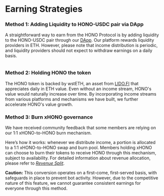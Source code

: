 # Earning Strategies

### Method 1: Adding Liquidity to HONO-USDC pair via DApp

A straightforward way to earn from the HONO Protocol is by adding liquidity to the HONO-USDC pair through our [DApp](https://app.honoprotocol.com/liquidity). Our platform rewards liquidity providers in ETH. However, please note that income distribution is periodic, and liquidity providers should not expect to withdraw earnings on a daily basis.

<figure><img src="../.gitbook/assets/HONO_flow-HONO_ How to earn_.svg" alt=""><figcaption></figcaption></figure>

### Method 2: Holding HONO the token

The HONO token is backed by wstETH, an asset from [LIDO.FI](https://lido.fi/) that appreciates daily in ETH value. Even without an income stream, HONO's value would naturally increase over time. By incorporating income streams from various platforms and mechanisms we have built, we further accelerate HONO's value growth.

### Method 3: Burn xHONO governance

We have received community feedback that some members are relying on our 1:1 xHONO-to-HONO burn mechanism.

Here’s how it works: whenever we distribute income, a portion is allocated to a 1:1 xHONO-to-HONO swap and burn pool. Members holding xHONO can choose to burn their tokens to receive HONO through this mechanism, subject to availability. For detailed information about revenue allocation, please refer to [_Revenue Split_](../hono-mechanics/revenue-split.md).

**Caution:** This conversion operates on a first-come, first-served basis, with safeguards in place to prevent bot activity. However, due to the competitive nature of this feature, we cannot guarantee consistent earnings for everyone through this method.
